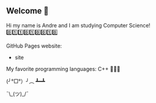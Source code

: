 ## Welcome 👦
Hi my name is Andre and I am studying Computer Science! 0️⃣1️⃣1️⃣0️⃣1️⃣0️⃣0️⃣1️⃣0️⃣

GitHub Pages website:
  - site

My favorite programming languages:
C++ 👨🏻‍💻

(╯°□°）╯︵ ┻━┻

¯\\\_(ツ)_/¯









